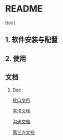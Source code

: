 # README
[toc]

## 1. 软件安装与配置

## 2. 使用


## 文档
1. [Doc](./doc/README.md)

    [接口文档](./doc/接口文档/接口文档.md)
    
    [需求文档](doc/需求文档/需求文档.md)
    
    [沟通文档](./doc/沟通文档)
    
    [第三方文档]()